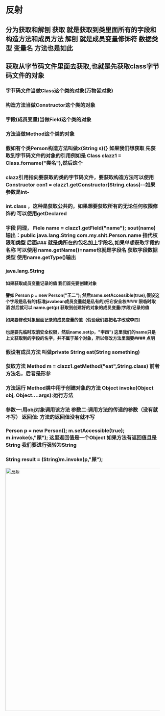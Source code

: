 # 反射


## 分为获取和解刨 获取 就是获取到类里面所有的字段和构造方法和成员方法 解刨 就是成员变量修饰符 数据类型 变量名 方法也是如此
## 获取从字节码文件里面去获取,也就是先获取class字节码文件的对象  
### 字节码文件当做Class这个类的对象(万物皆对象)
### 构造方法当做Constructor这个类的对象
### 字段(成员变量)当做Field这个类的对象
### 方法当做Method这个类的对象

### 假如有个类Person构造方法叫做x(String s){} 如果我们想获取 先获取到字节码文件的对象的引用例如是 Class clazz1 = Class.forname("类名"),然后这个
### clazz引用指向要获取的类的字节码文件，要获取构造方法可以使用 Constructor con1 = clazz1.getConstructor(String.class)--如果参数是int-
### int.class ，这种是获取公共的，如果想要获取所有的无论任何权限修饰的 可以使用getDeclared
### 字段 同理， Fiele name = clazz1.getField("name");  sout(name)  输出：public java.lang.String com.my.shit.Person.name 指代权限和类型  后面### 就是类所在的包名加上字段名,如果单想获取字段的名称 可以使用 name.getName()=name也就是字段名  获取字段数据类型 使用name.getType()输出
### java.lang.String

#### 如果获取成员变量记录的值 我们首先要创建对象
####      譬如  Person p = new Person("王二");  然后name.setAccessible(true),假设这个字段是私有的(标准javabean成员变量就是私有的)把它安全权####      限临时取消  然后就可以 name.get(p) 获取到创建好的对象的成员变量(字段)记录的值
#### 如果要修改对象里面记录的成员变量的值（假设我们要把名字改成李四）
####      也是要先临时取消安全权限，然后name.set(p，"李四") 这里我们的name只是上文获取到的字段的名字，并不属于某个对象，所以修改方法里面要####      点明


### 假设有成员方法 叫做private String eat(String something)
### 获取方法 Method m = clazz1.getMethod("eat",String.class) 前者方法名，后者是形参
### 方法运行 Method类中用于创建对象的方法  Object invoke(Object obj, Object....args):运行方法
### 参数一:用obj对象调用该方法 参数二:调用方法的传递的参数（没有就不写） 返回值: 方法的返回值没有就不写
### Person p = new Person();  m.setAccessible(true);  m.invoke(s,"屎");  这里返回值是一个Object 如果方法有返回值且是String 我们要进行强转为String 
### String result = (String)m.invoke(p,"屎");




<img width="1531" height="793" alt="反射" src="https://github.com/user-attachments/assets/a002bcac-f7fc-4e24-8007-92d11f0db5d6" />

